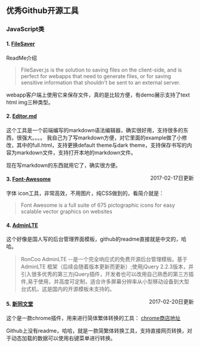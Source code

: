 ## 优秀Github开源工具

### JavaScript类

#### 1. [FileSaver](https://github.com/eligrey/FileSaver.js)

ReadMe介绍
> FileSaver.js is the solution to saving files on the client-side, and is perfect for webapps that need to generate files, or for saving sensitive information that shouldn't be sent to an external server.

webapp客户端上使用它来保存文件，真的是比较方便，有demo展示支持了text html img三种类型。

#### 2. [Editor.md](https://github.com/pandao/editor.md)

这个工具是一个前端编写的markdown语法编辑器，确实很好用，支持很多的东西，很强大。。。。
我自己为了写markdown方便，对它里面的example做了小修改，其中的full.html，支持更换default theme与dark theme，支持保存书写的内容为markdown文件，支持打开本地的markdown文件。

现在写markdown的东西就用它了，确实很方便。

<div style="float:right">2017-02-17日更新</div>

#### 3. [Font-Awesome](https://github.com/FortAwesome/Font-Awesome)

字体 icon工具，非常高效，不用图片，纯CSS做到的，看简介就是：
> Font Awesome is a full suite of 675 pictographic icons for easy scalable vector graphics on websites

#### 4. [AdminLTE](https://github.com/roncoo/roncoo-adminLTE)

这个好像是国人写的后台管理界面模板，github的readme直接就是中文的，哈哈。
> RonCoo AdminLTE --是一个完全响应式的免费开源后台管理模板。基于 AdminLTE 框架（后续会随着版本更新而更新）;使用jQuery 2.2.3版本，并引入很多优秀的第三方jQuery插件，开发者也可以改用自己熟悉的第三方插件,易于使用，并高度可定制，适合许多屏幕分辨率从小型移动设备到大型台式机，这是国内的开源模板未支持的。

<div style="float:right">2017-02-20日更新</div>


#### 5. [新同文堂](https://github.com/softcup/New-Tongwentang-for-Chrome)

这个是一款chrome插件，用来进行简体繁体转换的工具： [chrome商店地址](https://chrome.google.com/webstore/detail/new-tong-wen-tang/ldmgbgaoglmaiblpnphffibpbfchjaeg)

Github上没有readme，哈哈，就是一款简繁体转换工具，支持直接网页转换，对于动态加载的数据可以使用右键菜单进行转换。